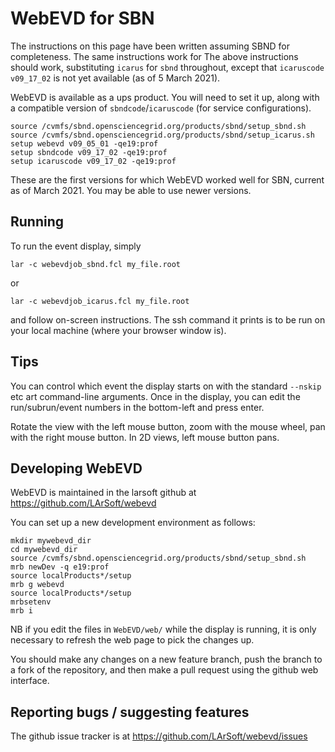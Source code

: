 # WebEVD for SBN

The instructions on this page have been written assuming SBND for completeness. The same instructions work for 
The above instructions should work, substituting `icarus` for `sbnd` throughout, except that `icaruscode v09_17_02` is not yet available (as of 5 March 2021).

WebEVD is available as a ups product. You will need to set it up, along with a compatible version of `sbndcode`/`icaruscode` (for service configurations).

    source /cvmfs/sbnd.opensciencegrid.org/products/sbnd/setup_sbnd.sh
    source /cvmfs/sbnd.opensciencegrid.org/products/sbnd/setup_icarus.sh
    setup webevd v09_05_01 -qe19:prof
    setup sbndcode v09_17_02 -qe19:prof
    setup icaruscode v09_17_02 -qe19:prof

These are the first versions for which WebEVD worked well for SBN, current as of March 2021. You may be able to use newer versions.

## Running

To run the event display, simply

    lar -c webevdjob_sbnd.fcl my_file.root
    
or

    lar -c webevdjob_icarus.fcl my_file.root

and follow on-screen instructions. The ssh command it prints is to be run on your local machine (where your browser window is).

## Tips

You can control which event the display starts on with the standard `--nskip` etc art command-line arguments. Once in the display, you can edit the run/subrun/event numbers in the bottom-left and press enter.

Rotate the view with the left mouse button, zoom with the mouse wheel, pan with the right mouse button. In 2D views, left mouse button pans.

## Developing WebEVD

WebEVD is maintained in the larsoft github at https://github.com/LArSoft/webevd

You can set up a new development environment as follows:

    mkdir mywebevd_dir
    cd mywebevd_dir
    source /cvmfs/sbnd.opensciencegrid.org/products/sbnd/setup_sbnd.sh
    mrb newDev -q e19:prof
    source localProducts*/setup
    mrb g webevd
    source localProducts*/setup
    mrbsetenv
    mrb i

NB if you edit the files in `WebEVD/web/` while the display is running, it is only necessary to refresh the web page to pick the changes up.

You should make any changes on a new feature branch, push the branch to a fork of the repository, and then make a pull request using the github web interface.

## Reporting bugs / suggesting features

The github issue tracker is at https://github.com/LArSoft/webevd/issues
